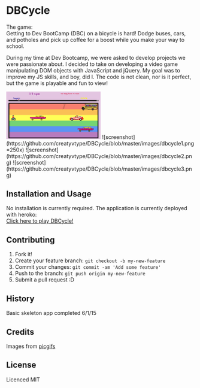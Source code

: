 # DBCycle

The game:  
Getting to Dev BootCamp (DBC) on a bicycle is hard! Dodge buses, cars, and potholes and pick up coffee for a boost while you make your way to school.

During my time at Dev Bootcamp, we were asked to develop projects we were passionate about. I decided to take on developing a video game manipulating DOM objects with JavaScript and jQuery. My goal was to improve my JS skills, and boy, did I. The code is not clean, nor is it perfect, but the game is playable and fun to view!

<img src=https://github.com/creatyvtype/DBCycle/blob/master/images/dbcycle1.png width=50%>
![screenshot](https://github.com/creatyvtype/DBCycle/blob/master/images/dbcycle1.png =250x)
![screenshot](https://github.com/creatyvtype/DBCycle/blob/master/images/dbcycle2.png)
![screenshot](https://github.com/creatyvtype/DBCycle/blob/master/images/dbcycle3.png)

## Installation and Usage
No installation is currently required. The application is currently deployed with heroko:  
[Click here to play DBCycle!](https://powerful-sierra-1646.herokuapp.com/)

## Contributing
1. Fork it!
2. Create your feature branch: `git checkout -b my-new-feature`
3. Commit your changes: `git commit -am 'Add some feature'`
4. Push to the branch: `git push origin my-new-feature`
5. Submit a pull request :D

## History
Basic skeleton app completed 6/1/15  

## Credits
Images from [picgifs](picgifs.com)

## License
Licenced MIT

